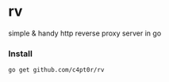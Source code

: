# rv
simple &amp; handy http reverse proxy  server in go

### Install
```
go get github.com/c4pt0r/rv
```
